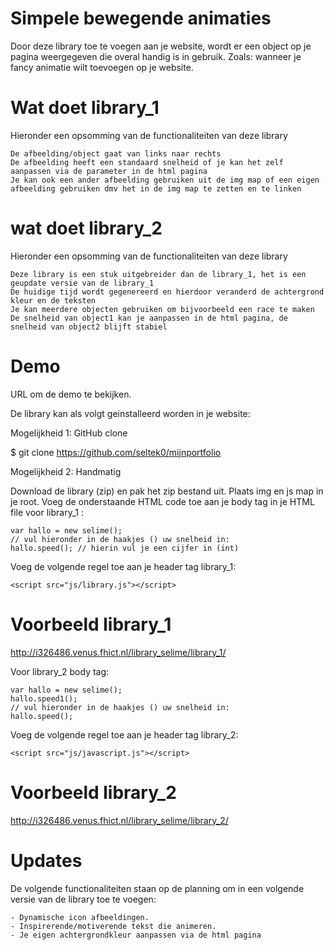 # Simpele bewegende animaties
Door deze library toe te voegen aan je website, wordt er een object op je pagina weergegeven die overal handig is in gebruik. Zoals: wanneer je fancy animatie wilt toevoegen op je website.

# Wat doet library_1
Hieronder een opsomming van de functionaliteiten van deze library

    De afbeelding/object gaat van links naar rechts
    De afbeelding heeft een standaard snelheid of je kan het zelf aanpassen via de parameter in de html pagina
    Je kan ook een ander afbeelding gebruiken uit de img map of een eigen afbeelding gebruiken dmv het in de img map te zetten en te linken

# wat doet library_2
Hieronder een opsomming van de functionaliteiten van deze library

    Deze library is een stuk uitgebreider dan de library_1, het is een geupdate versie van de library_1
    De huidige tijd wordt gegenereerd en hierdoor veranderd de achtergrond kleur en de teksten
    Je kan meerdere objecten gebruiken om bijvoorbeeld een race te maken
    De snelheid van object1 kan je aanpassen in de html pagina, de snelheid van object2 blijft stabiel

# Demo
URL om de demo te bekijken.

De library kan als volgt geinstalleerd worden in je website:

Mogelijkheid 1: GitHub clone

 $ git clone https://github.com/seltek0/mijnportfolio

Mogelijkheid 2: Handmatig

Download de library (zip) en pak het zip bestand uit. Plaats img en js map in je root. Voeg de onderstaande HTML code toe aan je body tag in je HTML file voor library_1 :

	var hallo = new selime();
	// vul hieronder in de haakjes () uw snelheid in:
	hallo.speed(); // hierin vul je een cijfer in (int)

Voeg de volgende regel toe aan je header tag library_1:

	<script src="js/library.js"></script>

# Voorbeeld library_1
http://i326486.venus.fhict.nl/library_selime/library_1/
	
Voor library_2 body tag: 

	var hallo = new selime();
	hallo.speed1();
	// vul hieronder in de haakjes () uw snelheid in:
	hallo.speed();


Voeg de volgende regel toe aan je header tag library_2:

	<script src="js/javascript.js"></script>

# Voorbeeld library_2
http://i326486.venus.fhict.nl/library_selime/library_2/
	
# Updates

De volgende functionaliteiten staan op de planning om in een volgende versie van de library toe te voegen:

    - Dynamische icon afbeeldingen.
    - Inspirerende/motiverende tekst die animeren.
    - Je eigen achtergrondkleur aanpassen via de html pagina
